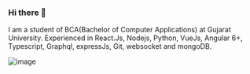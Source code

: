 ### Hi there 👋

I am a student of BCA(Bachelor of Computer Applications) at Gujarat University. Experienced in React.Js, Nodejs, Python, VueJs, Angular 6+, Typescript, Graphql, expressJs, Git, websocket and mongoDB.




![image](https://github.com/saadeghi/saadeghi/blob/master/dino.gif)
